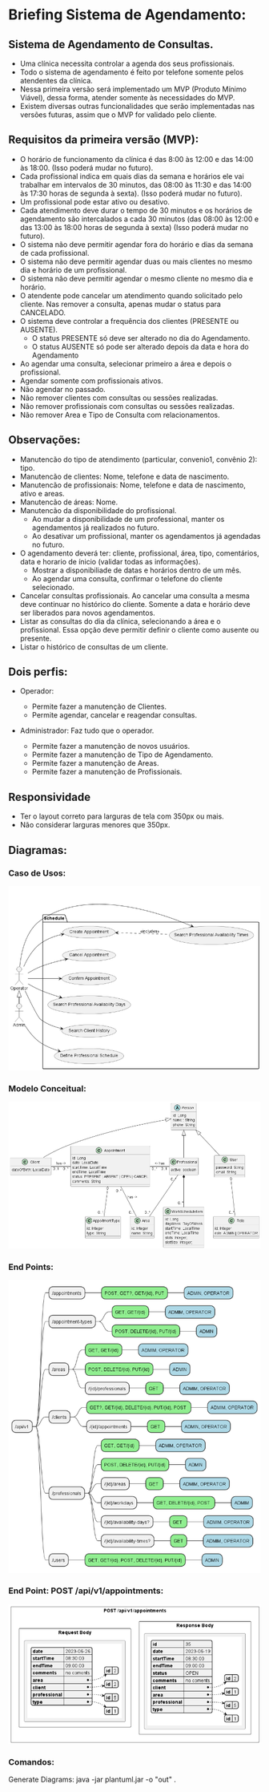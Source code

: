 # Briefing Sistema de Agendamento: 

## Sistema de Agendamento de Consultas.
  - Uma clínica necessita controlar a agenda dos seus profissionais.
  - Todo o sistema de agendamento é feito por telefone somente pelos atendentes da clínica.
  - Nessa primeira versão será implementado um MVP (Produto Mínimo Viável), dessa forma, atender somente às necessidades do MVP.
  - Existem diversas outras funcionalidades que serão implementadas nas versões futuras, assim que o MVP for validado pelo cliente.

## Requisitos da primeira versão (MVP):
  - O horário de funcionamento da clínica é das 8:00 às 12:00 e das 14:00 às 18:00. (Isso poderá mudar no futuro).
  - Cada profissional indica em quais dias da semana e horários ele vai trabalhar em intervalos de 30 minutos, das 08:00 às 11:30 e das 14:00 às 17:30 horas de segunda à sexta). (Isso poderá mudar no futuro).
  - Um profissional pode estar ativo ou desativo. 
  - Cada atendimento deve durar o tempo de 30 minutos e os horários de agendamento são intercalados a cada 30 minutos (das 08:00 às 12:00 e das 13:00 às 18:00 horas de segunda à sexta) (Isso poderá mudar no futuro).
  - O sistema não deve permitir agendar fora do horário e dias da semana de cada profissional.
  - O sistema não deve permitir agendar duas ou mais clientes no mesmo dia e horário de um profissional.
  - O sistema não deve permitir agendar o mesmo cliente no mesmo dia e horário.
  - O atendente pode cancelar um atendimento quando solicitado pelo cliente. Nas remover a consulta, apenas mudar o status para CANCELADO.
  - O sistema deve controlar a frequência dos clientes (PRESENTE ou AUSENTE).
    - O status PRESENTE só deve ser alterado no dia do Agendamento. 
    - O status AUSENTE só pode ser alterado depois da data e hora do Agendamento
  - Ao agendar uma consulta, selecionar primeiro a área e depois o profissional.
  - Agendar somente com profissionais ativos.
  - Não agendar no passado.
  - Não remover clientes com consultas ou sessões realizadas.
  - Não remover profissionais com consultas ou sessões realizadas.
  - Não remover Area e Tipo de Consulta com relacionamentos.
 
## Observações:
  - Manutencão do tipo de atendimento (particular, convenio1, convênio 2): tipo.
  - Manutencão de clientes: Nome, telefone e data de nascimento.
  - Manutencão de profissionais: Nome, telefone e data de nascimento, ativo e areas.
  - Manutencão de áreas: Nome.
  - Manutencão da disponibilidade do profissional. 
    - Ao mudar a disponibilidade de um professional, manter os agendamentos já realizados no futuro.
    - Ao desativar um profissional, manter os agendamentos já agendadas no futuro.
  - O agendamento deverá ter: cliente, profissional, área, tipo, comentários, data e horario de ínicio (validar todas as informações).
    - Mostrar a disponibiliade de datas e horários dentro de um mês.
    - Ao agendar uma consulta, confirmar o telefone do cliente selecionado.
  - Cancelar consultas profissionais. Ao cancelar uma consulta a mesma deve continuar no histórico do cliente. Somente a data e horário deve ser liberados para novos agendamentos.
  - Listar as consultas do dia da clínica, selecionando a área e o profissional. Essa opção deve permitir definir o cliente como ausente ou presente.
  - Listar o histórico de consultas de um cliente.
 
## Dois perfis:
   - Operador:
      - Permite fazer a manutenção de Clientes.
      - Permite agendar, cancelar e reagendar consultas.

   - Administrador: 
   Faz tudo que o operador.
      - Permite fazer a manutenção de novos usuários.
      - Permite fazer a manutenção de Tipo de Agendamento.
      - Permite fazer a manutenção de Areas.
      - Permite fazer a manutenção de Profissionais.
  
## Responsividade
  - Ter o layout correto para larguras de tela com 350px ou mais.
  - Não considerar larguras menores que 350px.


## Diagramas:
### Caso de Usos:
![Caso de Uso](docs/out/use-cases.png)


### Modelo Conceitual:
![Caso de Uso](docs/out/model.png)

### End Points:
![Caso de Uso](docs/out/end-points.png)

### End Point: POST /api/v1/appointments:
![Caso de Uso](docs/out/end-point-post-appointments.png)


### Comandos:
Generate Diagrams: java -jar plantuml.jar -o "out" .



